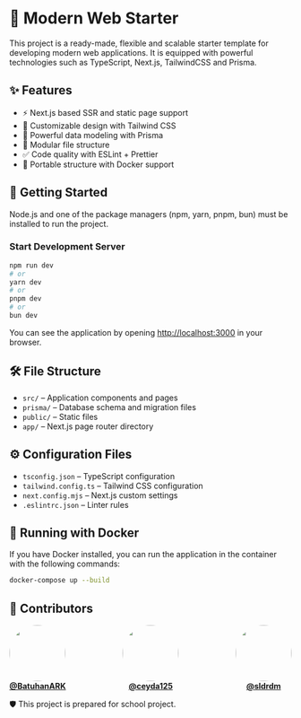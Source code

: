 # 🚀 Modern Web Starter

This project is a ready-made, flexible and scalable starter template for developing modern web applications. It is equipped with powerful technologies such as TypeScript, Next.js, TailwindCSS and Prisma.

## ✨ Features

- ⚡️ Next.js based SSR and static page support
- 🎨 Customizable design with Tailwind CSS
- 🔐 Powerful data modeling with Prisma
- 🧩 Modular file structure
- ✅ Code quality with ESLint + Prettier
- 🐳 Portable structure with Docker support

## 🚀 Getting Started

Node.js and one of the package managers (npm, yarn, pnpm, bun) must be installed to run the project.

### Start Development Server

```bash
npm run dev
# or
yarn dev
# or
pnpm dev
# or
bun dev
```

You can see the application by opening [http://localhost:3000](http://localhost:3000) in your browser.

## 🛠️ File Structure

- `src/` – Application components and pages
- `prisma/` – Database schema and migration files
- `public/` – Static files
- `app/` – Next.js page router directory

## ⚙️ Configuration Files

- `tsconfig.json` – TypeScript configuration
- `tailwind.config.ts` – Tailwind CSS configuration
- `next.config.mjs` – Next.js custom settings
- `.eslintrc.json` – Linter rules

## 🐳 Running with Docker

If you have Docker installed, you can run the application in the container with the following commands:

```bash
docker-compose up --build
```

## 💬 Contributors

<div style="display: flex; justify-content: space-between; align-items: center;">
  <div style="text-align: center;">
    <a href="https://github.com/BatuhanARK">
      <img src="https://github.com/BatuhanARK.png" width="100" height="100" style="border-radius: 50%; object-fit: cover;" />
      <br>
      <strong>@BatuhanARK</strong>
    </a>
  </div>
  <div style="text-align: center;">
    <a href="https://github.com/ceyda125">
      <img src="https://github.com/ceyda125.png" width="100" height="100" style="border-radius: 50%; object-fit: cover;" />
      <br>
      <strong>@ceyda125</strong>
    </a>
  </div>
  <div style="text-align: center;">
    <a href="https://github.com/sldrdm">
      <img src="https://github.com/sldrdm.png" width="100" height="100" style="border-radius: 50%; object-fit: cover;" />
      <br>
      <strong>@sldrdm</strong>
    </a>
  </div>
</div

---

🛡️ This project is prepared for school project.